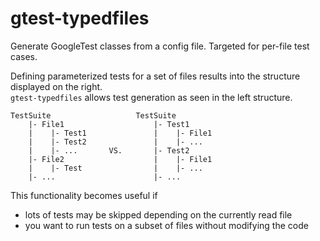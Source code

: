 # gtest-typedfiles

Generate GoogleTest classes from a config file. Targeted for per-file test cases.

Defining parameterized tests for a set of files results into the structure displayed on the right.  
`gtest-typedfiles` allows test generation as seen in the left structure.

```
TestSuite                   TestSuite
    |- File1                    |- Test1
    |    |- Test1               |    |- File1
    |    |- Test2               |    |- ...
    |    |- ...       VS.       |- Test2
    |- File2                    |    |- File1
    |    |- Test                |    |- ...
    |- ...                      |- ...

```

This functionality becomes useful if

- lots of tests may be skipped depending on the currently read file
- you want to run tests on a subset of files without modifying the code